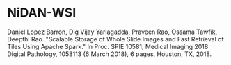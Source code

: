 # NiDAN-WSI

Daniel Lopez Barron, Dig Vijay Yarlagadda, Praveen Rao, Ossama Tawfik, Deepthi Rao. "Scalable Storage of Whole Slide Images and Fast Retrieval of Tiles Using Apache Spark." In Proc. SPIE 10581, Medical Imaging 2018: Digital Pathology, 1058113 (6 March 2018), 6 pages, Houston, TX, 2018.
